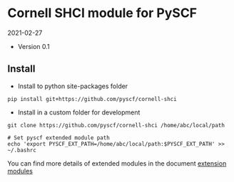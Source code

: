 Cornell SHCI module for PySCF
=============================

2021-02-27

* Version 0.1

Install
-------
* Install to python site-packages folder
```
pip install git+https://github.com/pyscf/cornell-shci
```

* Install in a custom folder for development
```
git clone https://github.com/pyscf/cornell-shci /home/abc/local/path

# Set pyscf extended module path
echo 'export PYSCF_EXT_PATH=/home/abc/local/path:$PYSCF_EXT_PATH' >> ~/.bashrc
```

You can find more details of extended modules in the document
[extension modules](https://pyscf.org/install.html#extension-modules)

